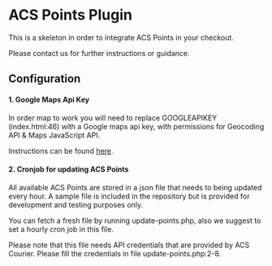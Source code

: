 # ACS Points Plugin

This is a skeleton in order to integrate ACS Points in your checkout.

Please contact us for further instructions or guidance.

## Configuration

#### 1. Google Maps Api Key

In order map to work you will need to replace GOOGLEAPIKEY (index.html:46) with a Google maps api key, 
with permissions for Geocoding API & Maps JavaScript API.

Instructions can be found [here](https://developers.google.com/maps/documentation/maps-static/get-api-key).

#### 2. Cronjob for updating ACS Points
All available ACS Points are stored in a json file that needs to being updated every hour.
A sample file is included in the repository but is provided for development and testing purposes only. 

You can fetch a fresh file by running update-points.php, also we suggest to set a hourly cron job in this file.

Please note that this file needs API credentials that are provided by ACS Courier. 
Please fill the credentials in file update-points.php:2-8.
